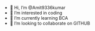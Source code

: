 - 👋 Hi, I’m @Amit9336kumar
- 👀 I’m interested in coding
- 🌱 I’m currently learning BCA
- 💞️ I’m looking to collaborate on GITHUB

